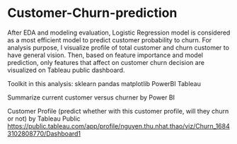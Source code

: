 # Customer-Churn-prediction
After EDA and modeling evaluation, Logistic Regression model is considered as a most efficient model to predict customer probability to churn. 
For analysis purpose, I visualize profile of total customer and churn customer to have general vision. Then, based on feature importance and model prediction, only features that affect on customer churn decision are visualized on Tableau public dashboard.

Toolkit in this analysis: 
sklearn
pandas
matplotlib
PowerBI
Tableau

Summarize current customer versus churner by Power BI 

Customer Profile (predict whether with this customer profile, will they churn or not) by Tableau Public
https://public.tableau.com/app/profile/nguyen.thu.nhat.thao/viz/Churn_16843102808770/Dashboard1

